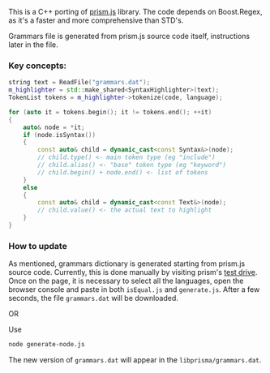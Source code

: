 This is a C++ porting of [prism.js](https://github.com/PrismJS/prism) library.
The code depends on Boost.Regex, as it's a faster and more comprehensive than STD's.

Grammars file is generated from prism.js source code itself, instructions later in the file.

### Key concepts:
```cpp
string text = ReadFile("grammars.dat");
m_highlighter = std::make_shared<SyntaxHighlighter>(text);
TokenList tokens = m_highlighter->tokenize(code, language);

for (auto it = tokens.begin(); it != tokens.end(); ++it)
{
    auto& node = *it;
    if (node.isSyntax())
    {
        const auto& child = dynamic_cast<const Syntax&>(node);
        // child.type() <- main token type (eg "include")
        // child.alias() <- "base" token type (eg "keyword")
        // child.begin() + node.end() <- list of tokens
    }
    else
    {
        const auto& child = dynamic_cast<const Text&>(node);
        // child.value() <- the actual text to highlight
    }
}
```

### How to update
As mentioned, grammars dictionary is generated starting from prism.js source code.
Currently, this is done manually by visiting prism's [test drive](https://prismjs.com/test.html).
Once on the page, it is necessary to select all the languages, open the browser console and paste in both `isEqual.js` and `generate.js`.
After a few seconds, the file `grammars.dat` will be downloaded.

OR

Use 
```sh
node generate-node.js
```
The new version of `grammars.dat` will appear in the `libprisma/grammars.dat`.